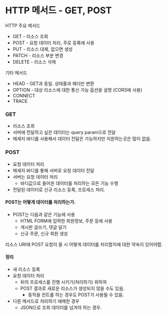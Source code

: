 # HTTP 메서드 - GET, POST

HTTP 주요 메서드
* GET - 리소스 조회
* POST - 요청 데이터 처리, 주로 등록에 사용
* PUT - 리소스 대체, 없으면 생성
* PATCH - 리소스 부분 변경
* DELETE - 리소스 삭제

기타 메서드
* HEAD - GET과 동일. 상태줄과 헤더만 변환
* OPTION - 대상 리소스에 대한 통신 가능 옵션을 설명 (CORS에 사용)
* CONNECT
* TRACE

### GET
* 리소스 조회
* 서버에 전달하고 싶은 데이터는 query param으로 전달
* 메세지 바디를 사용해서 데이터 전달은 가능하지만 지원하는곳은 많이 없음.

### POST
* 요청 데이터 처리
* 메세지 바디를 통해 서버로 요청 데이터 전달
* 서버는 요청 데이터 처리
  * 바디값으로 들어온 데이터를 처리하는 모든 기능 수행
* 전달된 데이터로 신규 리소스 등록, 프로세스 처리.

#### POST는 어떻게 데이터를 처리하는가.
* POST는 다음과 같은 기능에 사용
  * HTML FORM에 입력한 회원정보, 주문 등에 사용
  * 게시판 글쓰기, 댓글 달기
  * 신규 주문, 신규 회원 생성

리소스 URI에 POST 요청이 올 시 어떻게 데이터를 처리할지에 대한 약속이 있어야함.

#### 정리
* 새 리소스 등록
* 요청 데이터 처리
  * 뒤의 프로세스를 진행 시키기(처리하기) 위하여
  * POST 결과로 새로운 리소스가 생성되지 않을 수도 있음.
    * 동작을 컨트롤 하는 경우도 POST가 사용될 수 있음.
* 다른 메서드로 처리하기 애매한 경우
  * JSON으로 조회 데이터를 넘겨야 하는 경우.